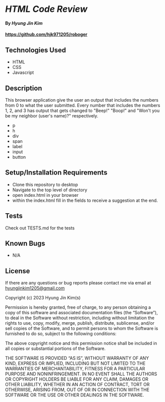 # _HTML Code Review_

#### By _**Hyung Jin Kim**_

#### https://github.com/hjk971205/roboger

## Technologies Used

* HTML
* CSS
* Javascript

## Description

This browser application give the user an output that includes the numbers from 0 to what the user submitted. Every number that includes the numbers 1, 2, and 3 has output that gets changed to "Beep!" "Boop!" and "Won't you be my neighbor (user's name)?" respectively.

* p
* h
* div
* span
* label
* input
* button

## Setup/Installation Requirements

* Clone this repository to desktop
* Navigate to the top level of directory
* open index.html in your browser
* within the index.html fill in the fields to receive a suggestion at the end.

## Tests
Check out TESTS.md for the tests

## Known Bugs

* N/A

## License

If there are any questions or bug reports please contact me via email at hyungjinkim1205@gmail.com

Copyright (c) 2023 Hyung Jin Kim(s)

Permission is hereby granted, free of charge, to any person obtaining a copy of this software and associated documentation files (the “Software”), to deal in the Software without restriction, including without limitation the rights to use, copy, modify, merge, publish, distribute, sublicense, and/or sell copies of the Software, and to permit persons to whom the Software is furnished to do so, subject to the following conditions:

The above copyright notice and this permission notice shall be included in all copies or substantial portions of the Software.

THE SOFTWARE IS PROVIDED “AS IS”, WITHOUT WARRANTY OF ANY KIND, EXPRESS OR IMPLIED, INCLUDING BUT NOT LIMITED TO THE WARRANTIES OF MERCHANTABILITY, FITNESS FOR A PARTICULAR PURPOSE AND NONINFRINGEMENT. IN NO EVENT SHALL THE AUTHORS OR COPYRIGHT HOLDERS BE LIABLE FOR ANY CLAIM, DAMAGES OR OTHER LIABILITY, WHETHER IN AN ACTION OF CONTRACT, TORT OR OTHERWISE, ARISING FROM, OUT OF OR IN CONNECTION WITH THE SOFTWARE OR THE USE OR OTHER DEALINGS IN THE SOFTWARE.
